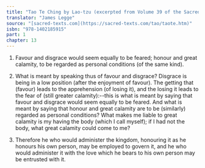 ```yaml
---
title: "Tao Te Ching by Lao-tzu (excerpted from Volume 39 of the Sacred Books of the East.)"
translator: "James Legge"
source: "[sacred-texts.com](https://sacred-texts.com/tao/taote.htm)"
isbn: "978-1402185915"
part: 1
chapter: 13
---
```

1. Favour and disgrace would seem equally to be feared; honour and
great calamity, to be regarded as personal conditions (of the same
kind). 

2. What is meant by speaking thus of favour and disgrace? Disgrace
is being in a low position (after the enjoyment of favour). The getting
that (favour) leads to the apprehension (of losing it), and the losing
it leads to the fear of (still greater calamity):--this is what is
meant by saying that favour and disgrace would seem equally to be
feared. And what is meant by saying that honour and great calamity
are to be (similarly) regarded as personal conditions? What makes
me liable to great calamity is my having the body (which I call myself);
if I had not the body, what great calamity could come to me?

3. Therefore he who would administer the kingdom, honouring it as
he honours his own person, may be employed to govern it, and he who
would administer it with the love which he bears to his own person
may be entrusted with it.
